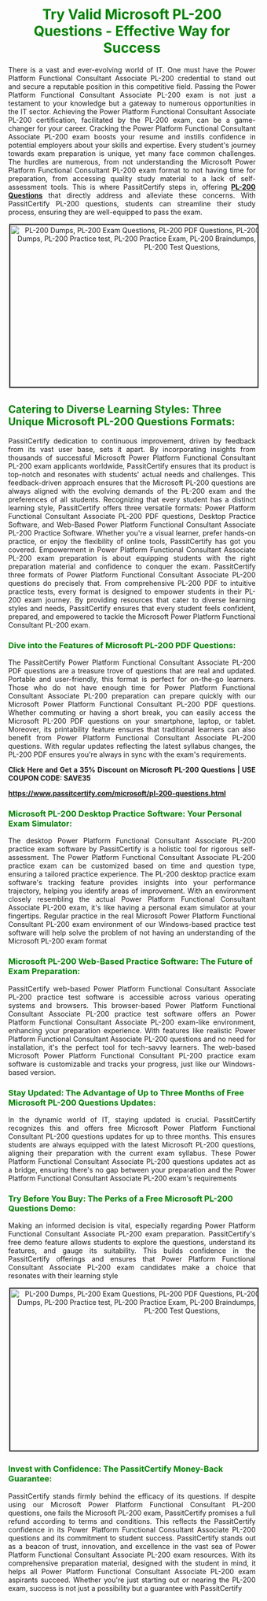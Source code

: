 <h1 style="text-align: center;"><strong><span style="display:block; color:Green; #AED6F1; ">Try Valid Microsoft PL-200 Questions - Effective Way for Success</span></strong></h1>

<p style="text-align: justify;">There is a vast and ever-evolving world of IT. One must have the Power Platform Functional Consultant Associate PL-200 credential to stand out and secure a reputable position in this competitive field. Passing the Power Platform Functional Consultant Associate PL-200 exam is not just a testament to your knowledge but a gateway to numerous opportunities in the IT sector. Achieving the Power Platform Functional Consultant Associate PL-200 certification, facilitated by the PL-200 exam, can be a game-changer for your career. Cracking the Power Platform Functional Consultant Associate PL-200 exam boosts your resume and instills confidence in potential employers about your skills and expertise. Every student's journey towards exam preparation is unique, yet many face common challenges. The hurdles are numerous, from not understanding the Microsoft Power Platform Functional Consultant PL-200 exam format to not having time for preparation, from accessing quality study material to a lack of self-assessment tools. This is where PassitCertify steps in, offering <a href="https://www.passitcertify.com/microsoft/pl-200-questions.html"><strong>PL-200 Questions</strong></a> that directly address and alleviate these concerns. With PassitCertify PL-200 questions, students can streamline their study process, ensuring they are well-equipped to pass the exam.</p>

<p style="text-align: center;"><img alt="PL-200 Dumps, PL-200 Exam Questions, PL-200 PDF Questions, PL-200 PDF Dumps, PL-200 Exam Dumps, PL-200 Practice test, PL-200 Practice Exam, PL-200 Braindumps, PL-200 Practice Questions, PL-200 Test Questions," src="https://i.imgur.com/Y6Q6Ja9.jpeg/TWc1Fxk/4.jpg/hJ7dIY5.jpeg/RYZZ1AT.jpeg/TJ0bphj.jpeg" style="height: 329px; width: 700px; border-width: 2px; border-style: solid; margin: 2px;" /></p>

<h2><strong><span style="display:block; color:Green; #AED6F1; ">Catering to Diverse Learning Styles: Three Unique Microsoft PL-200 Questions Formats:</span></strong></h2>

<p style="text-align: justify;">PassitCertify dedication to continuous improvement, driven by feedback from its vast user base, sets it apart. By incorporating insights from thousands of successful Microsoft Power Platform Functional Consultant PL-200 exam applicants worldwide, PassitCertify ensures that its product is top-notch and resonates with students' actual needs and challenges. This feedback-driven approach ensures that the Microsoft PL-200 questions are always aligned with the evolving demands of the PL-200 exam and the preferences of all students. Recognizing that every student has a distinct learning style, PassitCertify offers three versatile formats: Power Platform Functional Consultant Associate PL-200 PDF questions, Desktop Practice Software, and Web-Based Power Platform Functional Consultant Associate PL-200 Practice Software. Whether you're a visual learner, prefer hands-on practice, or enjoy the flexibility of online tools, PassitCertify has got you covered. Empowerment in Power Platform Functional Consultant Associate PL-200 exam preparation is about equipping students with the right preparation material and confidence to conquer the exam. PassitCertify three formats of Power Platform Functional Consultant Associate PL-200 questions do precisely that. From comprehensive PL-200 PDF to intuitive practice tests, every format is designed to empower students in their PL-200 exam journey. By providing resources that cater to diverse learning styles and needs, PassitCertify ensures that every student feels confident, prepared, and empowered to tackle the Microsoft Power Platform Functional Consultant PL-200 exam.</p>

<h3><strong><span style="display:block; color:Green; #AED6F1; ">Dive into the Features of Microsoft PL-200 PDF Questions:</span></strong></h3>

<p style="text-align: justify;">The PassitCertify Power Platform Functional Consultant Associate PL-200 PDF questions are a treasure trove of questions that are real and updated. Portable and user-friendly, this format is perfect for on-the-go learners. Those who do not have enough time for Power Platform Functional Consultant Associate PL-200 preparation can prepare quickly with our Microsoft Power Platform Functional Consultant PL-200 PDF questions. Whether commuting or having a short break, you can easily access the Microsoft PL-200 PDF questions on your smartphone, laptop, or tablet. Moreover, its printability feature ensures that traditional learners can also benefit from Power Platform Functional Consultant Associate PL-200 questions. With regular updates reflecting the latest syllabus changes, the PL-200 PDF ensures you're always in sync with the exam's requirements.</p>

<p style="text-align: justify;"><strong>Click Here and Get a 35% Discount on Microsoft PL-200 Questions | USE COUPON CODE: SAVE35</strong></p>

<p style="text-align: justify;"><a href="https://www.passitcertify.com/microsoft/pl-200-questions.html"><strong>https://www.passitcertify.com/microsoft/pl-200-questions.html</strong></a></p>

<h3><strong><span style="display:block; color:Green; #AED6F1; ">Microsoft PL-200 Desktop Practice Software: Your Personal Exam Simulator:</span></strong></h3>

<p style="text-align: justify;">The desktop Power Platform Functional Consultant Associate PL-200 practice exam software by PassitCertify is a holistic tool for rigorous self-assessment. The Power Platform Functional Consultant Associate PL-200 practice exam can be customized based on time and question type, ensuring a tailored practice experience. The PL-200 desktop practice exam software's tracking feature provides insights into your performance trajectory, helping you identify areas of improvement. With an environment closely resembling the actual Power Platform Functional Consultant Associate PL-200 exam, it's like having a personal exam simulator at your fingertips. Regular practice in the real Microsoft Power Platform Functional Consultant PL-200 exam environment of our Windows-based practice test software will help solve the problem of not having an understanding of the Microsoft PL-200 exam format</p>

<h3><strong><span style="display:block; color:Green; #AED6F1; ">Microsoft PL-200 Web-Based Practice Software: The Future of Exam Preparation:</span></strong></h3>

<p style="text-align: justify;">PassitCertify web-based Power Platform Functional Consultant Associate PL-200 practice test software is accessible across various operating systems and browsers. This browser-based Power Platform Functional Consultant Associate PL-200 practice test software offers an Power Platform Functional Consultant Associate PL-200 exam-like environment, enhancing your preparation experience. With features like realistic Power Platform Functional Consultant Associate PL-200 questions and no need for installation, it's the perfect tool for tech-savvy learners. The web-based Microsoft Power Platform Functional Consultant PL-200 practice exam software is customizable and tracks your progress, just like our Windows-based version.</p>

<h3><strong><span style="display:block; color:Green; #AED6F1; ">Stay Updated: The Advantage of Up to Three Months of Free Microsoft PL-200 Questions Updates:</span></strong></h3>

<p style="text-align: justify;">In the dynamic world of IT, staying updated is crucial. PassitCertify recognizes this and offers free Microsoft Power Platform Functional Consultant PL-200 questions updates for up to three months. This ensures students are always equipped with the latest Microsoft PL-200 questions, aligning their preparation with the current exam syllabus. These Power Platform Functional Consultant Associate PL-200 questions updates act as a bridge, ensuring there's no gap between your preparation and the Power Platform Functional Consultant Associate PL-200 exam's requirements</p>

<h3><strong><span style="display:block; color:Green; #AED6F1; ">Try Before You Buy: The Perks of a Free Microsoft PL-200 Questions Demo:</span></strong></h3>

<p style="text-align: justify;">Making an informed decision is vital, especially regarding Power Platform Functional Consultant Associate PL-200 exam preparation. PassitCertify's free demo feature allows students to explore the questions, understand its features, and gauge its suitability. This builds confidence in the PassitCertify offerings and ensures that Power Platform Functional Consultant Associate PL-200 exam candidates make a choice that resonates with their learning style</p>

<p style="text-align: center;"><a href="https://www.passitcertify.com/microsoft/pl-200-questions.html"><img alt="PL-200 Dumps, PL-200 Exam Questions, PL-200 PDF Questions, PL-200 PDF Dumps, PL-200 Exam Dumps, PL-200 Practice test, PL-200 Practice Exam, PL-200 Braindumps, PL-200 Practice Questions, PL-200 Test Questions," src="https://i.imgur.com/g8YboqM.jpeg/Y6Q6Ja9.jpeg/TWc1Fxk/4.jpg/hJ7dIY5.jpeg/RYZZ1AT.jpeg/TJ0bphj.jpeg" style="height: 329px; width: 700px; border-width: 2px; border-style: solid; margin: 2px;" /></a></p>

<h3><strong><span style="display:block; color:Green; #AED6F1; ">Invest with Confidence: The PassitCertify Money-Back Guarantee:</span></strong></h3>

<p style="text-align: justify;">PassitCertify stands firmly behind the efficacy of its questions. If despite using our Microsoft Power Platform Functional Consultant PL-200 questions, one fails the Microsoft PL-200 exam, PassitCertify promises a full refund according to terms and conditions. This reflects the PassitCertify confidence in its Power Platform Functional Consultant Associate PL-200 questions and its commitment to student success. PassitCertify stands out as a beacon of trust, innovation, and excellence in the vast sea of Power Platform Functional Consultant Associate PL-200 exam resources. With its comprehensive preparation material, designed with the student in mind, it helps all Power Platform Functional Consultant Associate PL-200 exam aspirants succeed. Whether you're just starting out or nearing the PL-200 exam, success is not just a possibility but a guarantee with PassitCertify</p>
